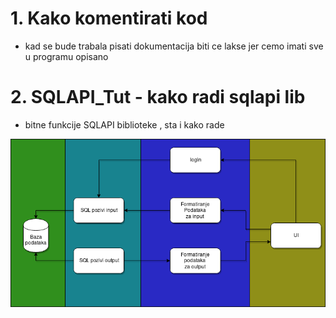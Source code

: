 # 1. Kako komentirati kod
- kad se bude trabala pisati dokumentacija biti ce lakse jer  cemo imati sve u programu opisano

# 2. SQLAPI_Tut - kako radi sqlapi lib
- bitne funkcije SQLAPI biblioteke , sta i kako rade 

![slika](https://raw.githubusercontent.com/Ltin66/ProjektBaze-2019/master/ProgramiranjeKoraci/dd.png)
